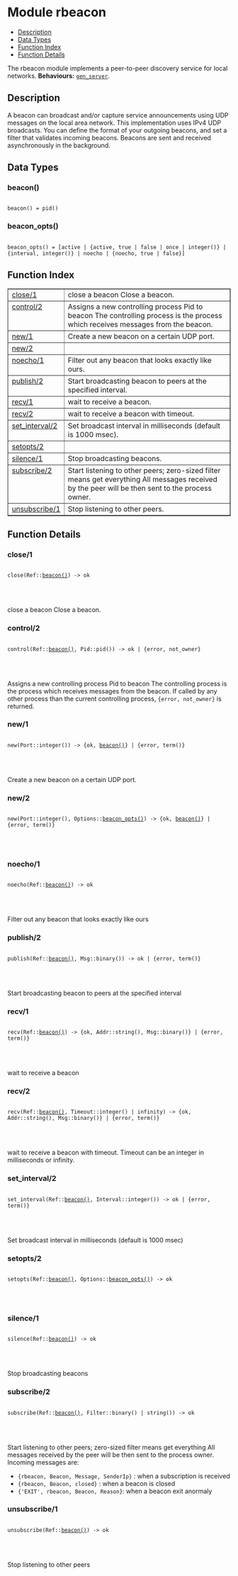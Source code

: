 

# Module rbeacon #
* [Description](#description)
* [Data Types](#types)
* [Function Index](#index)
* [Function Details](#functions)


The rbeacon module implements a peer-to-peer discovery service for local
networks.
__Behaviours:__ [`gen_server`](gen_server.md).
<a name="description"></a>

## Description ##
A beacon can broadcast and/or capture service announcements using
UDP messages on the local area network. This implementation uses IPv4 UDP
broadcasts. You can define the format of your outgoing beacons, and set a
filter that validates incoming beacons. Beacons are sent and received
asynchronously in the background.

<a name="types"></a>

## Data Types ##




### <a name="type-beacon">beacon()</a> ###



<pre><code>
beacon() = pid()
</code></pre>





### <a name="type-beacon_opts">beacon_opts()</a> ###



<pre><code>
beacon_opts() = [active | {active, true | false | once | integer()} | {interval, integer()} | noecho | {noecho, true | false}]
</code></pre>


<a name="index"></a>

## Function Index ##


<table width="100%" border="1" cellspacing="0" cellpadding="2" summary="function index"><tr><td valign="top"><a href="#close-1">close/1</a></td><td>close a beacon
Close a beacon.</td></tr><tr><td valign="top"><a href="#control-2">control/2</a></td><td>Assigns a new controlling process Pid to beacon
The controlling process is the process which receives messages from the
beacon.</td></tr><tr><td valign="top"><a href="#new-1">new/1</a></td><td>Create a new beacon on a certain UDP port.</td></tr><tr><td valign="top"><a href="#new-2">new/2</a></td><td></td></tr><tr><td valign="top"><a href="#noecho-1">noecho/1</a></td><td> Filter out any beacon that looks exactly like ours.</td></tr><tr><td valign="top"><a href="#publish-2">publish/2</a></td><td>Start broadcasting beacon to peers at the specified interval.</td></tr><tr><td valign="top"><a href="#recv-1">recv/1</a></td><td>wait to receive a beacon.</td></tr><tr><td valign="top"><a href="#recv-2">recv/2</a></td><td>wait to receive a beacon with timeout.</td></tr><tr><td valign="top"><a href="#set_interval-2">set_interval/2</a></td><td>Set broadcast interval in milliseconds (default is 1000 msec).</td></tr><tr><td valign="top"><a href="#setopts-2">setopts/2</a></td><td></td></tr><tr><td valign="top"><a href="#silence-1">silence/1</a></td><td>Stop broadcasting beacons.</td></tr><tr><td valign="top"><a href="#subscribe-2">subscribe/2</a></td><td>Start listening to other peers; zero-sized filter means get everything
All messages received by the peer will be then sent to the process owner.</td></tr><tr><td valign="top"><a href="#unsubscribe-1">unsubscribe/1</a></td><td>Stop listening to other peers.</td></tr></table>


<a name="functions"></a>

## Function Details ##

<a name="close-1"></a>

### close/1 ###


<pre><code>
close(Ref::<a href="#type-beacon">beacon()</a>) -&gt; ok
</code></pre>

<br></br>


close a beacon
Close a beacon.
<a name="control-2"></a>

### control/2 ###


<pre><code>
control(Ref::<a href="#type-beacon">beacon()</a>, Pid::pid()) -&gt; ok | {error, not_owner}
</code></pre>

<br></br>


Assigns a new controlling process Pid to beacon
The controlling process is the process which receives messages from the
beacon. If called by any other process than the current controlling process,
`{error, not_owner}` is returned.
<a name="new-1"></a>

### new/1 ###


<pre><code>
new(Port::integer()) -&gt; {ok, <a href="#type-beacon">beacon()</a>} | {error, term()}
</code></pre>

<br></br>


Create a new beacon on a certain UDP port.
<a name="new-2"></a>

### new/2 ###


<pre><code>
new(Port::integer(), Options::<a href="#type-beacon_opts">beacon_opts()</a>) -&gt; {ok, <a href="#type-beacon">beacon()</a>} | {error, term()}
</code></pre>

<br></br>



<a name="noecho-1"></a>

### noecho/1 ###


<pre><code>
noecho(Ref::<a href="#type-beacon">beacon()</a>) -&gt; ok
</code></pre>

<br></br>


 Filter out any beacon that looks exactly like ours
<a name="publish-2"></a>

### publish/2 ###


<pre><code>
publish(Ref::<a href="#type-beacon">beacon()</a>, Msg::binary()) -&gt; ok | {error, term()}
</code></pre>

<br></br>


Start broadcasting beacon to peers at the specified interval
<a name="recv-1"></a>

### recv/1 ###


<pre><code>
recv(Ref::<a href="#type-beacon">beacon()</a>) -&gt; {ok, Addr::string(), Msg::binary()} | {error, term()}
</code></pre>

<br></br>


wait to receive a beacon
<a name="recv-2"></a>

### recv/2 ###


<pre><code>
recv(Ref::<a href="#type-beacon">beacon()</a>, Timeout::integer() | infinity) -&gt; {ok, Addr::string(), Msg::binary()} | {error, term()}
</code></pre>

<br></br>


wait to receive a beacon with timeout. Timeout can be an integer in
milliseconds or infinity.
<a name="set_interval-2"></a>

### set_interval/2 ###


<pre><code>
set_interval(Ref::<a href="#type-beacon">beacon()</a>, Interval::integer()) -&gt; ok | {error, term()}
</code></pre>

<br></br>


Set broadcast interval in milliseconds (default is 1000 msec)
<a name="setopts-2"></a>

### setopts/2 ###


<pre><code>
setopts(Ref::<a href="#type-beacon">beacon()</a>, Options::<a href="#type-beacon_opts">beacon_opts()</a>) -&gt; ok
</code></pre>

<br></br>



<a name="silence-1"></a>

### silence/1 ###


<pre><code>
silence(Ref::<a href="#type-beacon">beacon()</a>) -&gt; ok
</code></pre>

<br></br>


Stop broadcasting beacons
<a name="subscribe-2"></a>

### subscribe/2 ###


<pre><code>
subscribe(Ref::<a href="#type-beacon">beacon()</a>, Filter::binary() | string()) -&gt; ok
</code></pre>

<br></br>



Start listening to other peers; zero-sized filter means get everything
All messages received by the peer will be then sent to the process owner.
Incoming messages are:


- `{rbeacon, Beacon, Message, SenderIp}` : when a subscription is received
- `{rbeacon, Beacon, closed}` : when a beacon is closed
- `{'EXIT', rbeacon, Beacon, Reason}`: when a beacon exit anormaly
<a name="unsubscribe-1"></a>

### unsubscribe/1 ###


<pre><code>
unsubscribe(Ref::<a href="#type-beacon">beacon()</a>) -&gt; ok
</code></pre>

<br></br>


Stop listening to other peers
